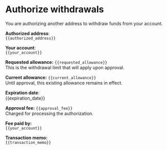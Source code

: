 # Authorize withdrawals

You are authorizing another address to withdraw funds from your account.

**Authorized address**:  
`{{authorized_address}}`

**Your account**:  
`{{your_account}}`

**Requested allowance:** `{{requested_allowance}}`  
This is the withdrawal limit that will apply upon approval.

**Current allowance:** `{{current_allowance}}`  
Until approval, this existing allowance remains in effect.

**Expiration date**:  
{{expiration_date}}

**Approval fee:** `{{approval_fee}}`  
Charged for processing the authorization.

**Fee paid by:**  
`{{your_account}}`

**Transaction memo:**  
`{{transaction_memo}}`
